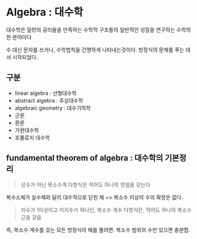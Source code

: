 # Algebra : 대수학

대수학은 일련의 공리들을 만족하는 수학적 구조들의 일반적인 성질을 연구하는 수학의 한 분야이다

수 대신 문자를 쓰거나, 수학법칙을 간명하게 나타내는것이다. 방정식의 문제를 푸는 데서 시작되었다.

## 구분

- linear algebra : 선형대수학
- abstract algebra : 추상대수학
- algebraic geometry : 대수기하학
- 군론
- 환론
- 가환대수학
- 호몰로지 대수학

## fundamental theorem of algebra : 대수학의 기본정리

> 상수가 아닌 복소수계 다항식은 적어도 하나의 영점을 갖는다

복수소체가 실수체와 달리 대수적으로 닫힌 체 => 복소수 이상의 수의 확장은 없다.

> 차수가 1이상이고 미지수가 하나인, 복소수 계수 다항식은, 적어도 하나의 복소수 근을 갖음

즉, 복소수 계수를 갖는 모든 방정식의 해를 풀려면. 복소수 범위의 수만 있으면 충분함.
